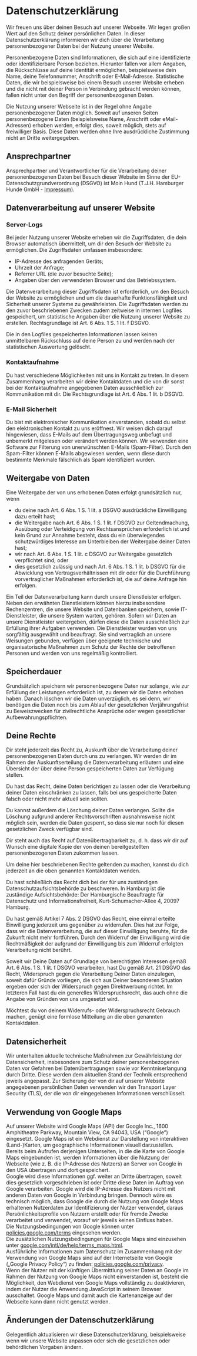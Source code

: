 # Datenschutz&shy;erklärung

Wir freuen uns über deinen Besuch auf unserer Webseite. Wir legen großen Wert auf den Schutz deiner persönlichen Daten. In dieser Datenschutzerklärung informieren wir dich über die Verarbeitung personenbezogener Daten bei der Nutzung unserer Website.

Personenbezogene Daten sind Informationen, die sich auf eine identifizierte oder identifizierbare Person beziehen. Hierunter fallen vor allem Angaben, die Rückschlüsse auf deine Identität ermöglichen, beispielsweise dein Name, deine Telefonnummer, Anschrift oder E-Mail-Adresse. Statistische Daten, die wir beispielsweise bei einem Besuch unserer Website erheben und die nicht mit deiner Person in Verbindung gebracht werden können, fallen nicht unter den Begriff der personenbezogenen Daten.

Die Nutzung unserer Webseite ist in der Regel ohne Angabe personenbezogener Daten möglich. Soweit auf unseren Seiten personenbezogene Daten (beispielsweise Name, Anschrift oder eMail-Adressen) erhoben werden, erfolgt dies, soweit möglich, stets auf freiwilliger Basis. Diese Daten werden ohne Ihre ausdrückliche Zustimmung nicht an Dritte weitergegeben.  

## Ansprechpartner

Ansprechpartner und Verantwortlicher für die Verarbeitung deiner personenbezogenen Daten bei Besuch dieser Website im Sinne der EU-Datenschutzgrundverordnung (DSGVO) ist Moin Hund (T.J.H. Hamburger Hunde GmbH - [Impressum](/impressum)).

## Daten&shy;verarbeitung auf unserer Website

### Server-Logs

Bei jeder Nutzung unserer Website erheben wir die Zugriffsdaten, die dein Browser automatisch übermittelt, um dir den Besuch der Website zu ermöglichen. Die Zugriffsdaten umfassen insbesondere:

* IP-Adresse des anfragenden Geräts;
* Uhrzeit der Anfrage;
* Referrer URL (die zuvor besuchte Seite);
* Angaben über den verwendeten Browser und das Betriebssystem.

Die Datenverarbeitung dieser Zugriffsdaten ist erforderlich, um den Besuch der Website zu ermöglichen und um die dauerhafte Funktionsfähigkeit und Sicherheit unserer Systeme zu gewährleisten. Die Zugriffsdaten werden zu den zuvor beschriebenen Zwecken zudem zeitweise in internen Logfiles gespeichert, um statistische Angaben über die Nutzung unserer Website zu erstellen. Rechtsgrundlage ist Art. 6 Abs. 1 S. 1 lit. f DSGVO.

Die in den Logfiles gespeicherten Informationen lassen keinen unmittelbaren Rückschluss auf deine Person zu und werden nach der statistischen Auswertung gelöscht.

### Kontaktaufnahme

Du hast verschiedene Möglichkeiten mit uns in Kontakt zu treten. In diesem Zusammenhang verarbeiten wir deine Kontaktdaten und die von dir sonst bei der Kontaktaufnahme angegebenen Daten ausschließlich zur Kommunikation mit dir. Die Rechtsgrundlage ist Art. 6 Abs. 1 lit. b DSGVO.

### E-Mail Sicherheit

Du bist mit elektronischer Kommunikation einverstanden, sobald du selbst den elektronischen Kontakt zu uns eröffnest. Wir weisen dich darauf hingewiesen, dass E-Mails auf dem Übertragungsweg unbefugt und unbemerkt mitgelesen oder verändert werden können. Wir verwenden eine Software zur Filterung von unerwünschten E-Mails (Spam-Filter). Durch den Spam-Filter können E-Mails abgewiesen werden, wenn diese durch bestimmte Merkmale fälschlich als Spam identifiziert wurden.

## Weitergabe von Daten

Eine Weitergabe der von uns erhobenen Daten erfolgt grundsätzlich nur, wenn

* du deine nach Art. 6 Abs. 1 S. 1 lit. a DSGVO ausdrückliche Einwilligung dazu erteilt hast;
* die Weitergabe nach Art. 6 Abs. 1 S. 1 lit. f DSGVO zur Geltendmachung, Ausübung oder Verteidigung von Rechtsansprüchen erforderlich ist und kein Grund zur Annahme besteht, dass du ein überwiegendes schutzwürdiges Interesse am Unterbleiben der Weitergabe deiner Daten hast;
* wir nach Art. 6 Abs. 1 S. 1 lit. c DSGVO zur Weitergabe gesetzlich verpflichtet sind; oder
* dies gesetzlich zulässig und nach Art. 6 Abs. 1 S. 1 lit. b DSGVO für die Abwicklung von Vertragsverhältnissen mit dir oder für die Durchführung vorvertraglicher Maßnahmen erforderlich ist, die auf deine Anfrage hin erfolgen.

Ein Teil der Datenverarbeitung kann durch unsere Dienstleister erfolgen. Neben den erwähnten Dienstleistern können hierzu insbesondere Rechenzentren, die unsere Website und Datenbanken speichern, sowie IT-Dienstleister, die unsere System warten, gehören. Sofern wir Daten an unsere Dienstleister weitergeben, dürfen diese die Daten ausschließlich zur Erfüllung ihrer Aufgaben verwenden. Die Dienstleister wurden von uns sorgfältig ausgewählt und beauftragt. Sie sind vertraglich an unsere Weisungen gebunden, verfügen über geeignete technische und organisatorische Maßnahmen zum Schutz der Rechte der betroffenen Personen und werden von uns regelmäßig kontrolliert.

## Speicherdauer

Grundsätzlich speichern wir personenbezogene Daten nur solange, wie zur Erfüllung der Leistungen erforderlich ist, zu denen wir die Daten erhoben haben. Danach löschen wir die Daten unverzüglich, es sei denn, wir benötigen die Daten noch bis zum Ablauf der gesetzlichen Verjährungsfrist zu Beweiszwecken für zivilrechtliche Ansprüche oder wegen gesetzlicher Aufbewahrungspflichten.

## Deine Rechte

Dir steht jederzeit das Recht zu, Auskunft über die Verarbeitung deiner personenbezogenen Daten durch uns zu verlangen. Wir werden dir im Rahmen der Auskunftserteilung die Datenverarbeitung erläutern und eine Übersicht der über deine Person gespeicherten Daten zur Verfügung stellen.

Du hast das Recht, deine Daten berichtigen zu lassen oder die Verarbeitung deiner Daten einschränken zu lassen, falls bei uns gespeicherte Daten falsch oder nicht mehr aktuell sein sollten.

Du kannst außerdem die Löschung deiner Daten verlangen. Sollte die Löschung aufgrund anderer Rechtsvorschriften ausnahmsweise nicht möglich sein, werden die Daten gesperrt, so dass sie nur noch für diesen gesetzlichen Zweck verfügbar sind.

Dir steht auch das Recht auf Datenübertragbarkeit zu, d. h. dass wir dir auf Wunsch eine digitale Kopie der von deinen bereitgestellten personenbezogenen Daten zukommen lassen.

Um deine hier beschriebenen Rechte geltenden zu machen, kannst du dich jederzeit an die oben genannten Kontaktdaten wenden.

Du hast schließlich das Recht dich bei der für uns zuständigen Datenschutzaufsichtsbehörde zu beschweren. In Hamburg ist die zuständige Aufsichtsbehörde: Der Hamburgische Beauftragte für Datenschutz und Informationsfreiheit, Kurt-Schumacher-Allee 4, 20097 Hamburg.

Du hast gemäß Artikel 7 Abs. 2 DSGVO das Recht, eine einmal erteilte Einwilligung jederzeit uns gegenüber zu widerrufen. Dies hat zur Folge, dass wir die Datenverarbeitung, die auf dieser Einwilligung beruhte, für die Zukunft nicht mehr fortführen. Durch den Widerruf der Einwilligung wird die Rechtmäßigkeit der aufgrund der Einwilligung bis zum Widerruf erfolgten Verarbeitung nicht berührt.

Soweit wir Deine Daten auf Grundlage von berechtigten Interessen gemäß Art. 6 Abs. 1 S. 1 lit. f DSGVO verarbeiten, hast Du gemäß Art. 21 DSGVO das Recht, Widerspruch gegen die Verarbeitung Deiner Daten einzulegen, soweit dafür Gründe vorliegen, die sich aus Deiner besonderen Situation ergeben oder sich der Widerspruch gegen Direktwerbung richtet. Im letzteren Fall hast du ein generelles Widerspruchsrecht, das auch ohne die Angabe von Gründen von uns umgesetzt wird.

Möchtest du von deinem Widerrufs- oder Widerspruchsrecht Gebrauch machen, genügt eine formlose Mitteilung an die oben genannten Kontaktdaten.

## Daten&shy;sicherheit

Wir unterhalten aktuelle technische Maßnahmen zur Gewährleistung der Datensicherheit, insbesondere zum Schutz deiner personenbezogenen Daten vor Gefahren bei Datenübertragungen sowie vor Kenntniserlangung durch Dritte. Diese werden dem aktuellen Stand der Technik entsprechend jeweils angepasst. Zur Sicherung der von dir auf unserer Website angegebenen persönlichen Daten verwenden wir den Transport Layer Security (TLS), der die von dir eingegebenen Informationen verschlüsselt.

## Verwendung von Google Maps

Auf unserer Website wird Google Maps (API) der Google Inc., 1600 Amphitheatre Parkway, Mountain View, CA 94043, USA (“Google”) eingesetzt. Google Maps ist ein Webdienst zur Darstellung von interaktiven (Land-)Karten, um geographische Informationen visuell darzustellen. Bereits beim Aufrufen derjenigen Unterseiten, in die die Karte von Google Maps eingebunden ist, werden Informationen über die Nutzung der Webseite (wie z. B. die IP-Adresse des Nutzers) an Server von Google in den USA übertragen und dort gespeichert.  
Google wird diese Informationen ggf. weiter an Dritte übertragen, soweit dies gesetzlich vorgeschrieben ist oder Dritte diese Daten im Auftrag von Google verarbeiten. Google wird die IP-Adresse des Nutzers nicht mit anderen Daten von Google in Verbindung bringen. Dennoch wäre es technisch möglich, dass Google die durch die Nutzung von Google Maps erhaltenen Nutzerdaten zur Identifizierung der Nutzer verwendet, daraus Persönlichkeitsprofile von Nutzern erstellt oder für fremde Zwecke verarbeitet und verwendet, worauf wir jeweils keinen Einfluss haben.  
Die Nutzungsbedingungen von Google können unter [policies.google.com/terms](https://policies.google.com/terms) eingesehen werden.  
Die zusätzlichen Nutzungsbedingungen für Google Maps sind einzusehen unter [google.com/intl/de/help/terms_maps.html](https://www.google.com/intl/de/help/terms_maps.html).  
Ausführliche Informationen zum Datenschutz im Zusammenhang mit der Verwendung von Google Maps sind auf der Internetseite von Google („Google Privacy Policy“) zu finden: [policies.google.com/privacy](https://policies.google.com/privacy).  
Wenn der Nutzer mit der künftigen Übermittlung seiner Daten an Google im Rahmen der Nutzung von Google Maps nicht einverstanden ist, besteht die Möglichkeit, den Webdienst von Google Maps vollständig zu deaktivieren, indem der Nutzer die Anwendung JavaScript in seinem Browser ausschaltet. Google Maps und damit auch die Kartenanzeige auf der Webseite kann dann nicht genutzt werden.

## Änderungen der Datenschutz&shy;erklärung

Gelegentlich aktualisieren wir diese Datenschutzerklärung, beispielsweise wenn wir unsere Website anpassen oder sich die gesetzlichen oder behördlichen Vorgaben ändern.